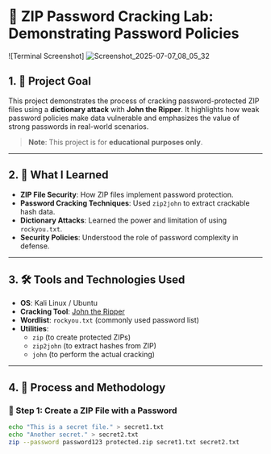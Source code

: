# 🔐 ZIP Password Cracking Lab: Demonstrating Password Policies

![Terminal Screenshot] ![Screenshot_2025-07-07_08_05_32](https://github.com/user-attachments/assets/6ae604e9-4080-478a-829b-136d3d97b39c)


## 1. 🎯 Project Goal

This project demonstrates the process of cracking password-protected ZIP files using a **dictionary attack** with **John the Ripper**. It highlights how weak password policies make data vulnerable and emphasizes the value of strong passwords in real-world scenarios.

> **Note**: This project is for **educational purposes only**.

---

## 2. 📘 What I Learned

- **ZIP File Security**: How ZIP files implement password protection.
- **Password Cracking Techniques**: Used `zip2john` to extract crackable hash data.
- **Dictionary Attacks**: Learned the power and limitation of using `rockyou.txt`.
- **Security Policies**: Understood the role of password complexity in defense.

---

## 3. 🛠️ Tools and Technologies Used

- **OS**: Kali Linux / Ubuntu
- **Cracking Tool**: [John the Ripper](https://www.openwall.com/john/)
- **Wordlist**: `rockyou.txt` (commonly used password list)
- **Utilities**:
  - `zip` (to create protected ZIPs)
  - `zip2john` (to extract hashes from ZIP)
  - `john` (to perform the actual cracking)

---

## 4. 🔬 Process and Methodology

### 🧾 Step 1: Create a ZIP File with a Password

```bash
echo "This is a secret file." > secret1.txt
echo "Another secret." > secret2.txt
zip --password password123 protected.zip secret1.txt secret2.txt
